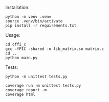Installation: 
~~~
python -m venv .venv
source .venv/bin/activate
pip install -r requirements.txt
~~~

Usage:
~~~
cd cffi_c
gcc -fPIC -shared -o lib_matrix.so matrix.c
cd ..
python main.py
~~~

Tests:
~~~
python -m unittest tests.py

coverage run -m unittest tests.py
coverage report -m
coverage html
~~~